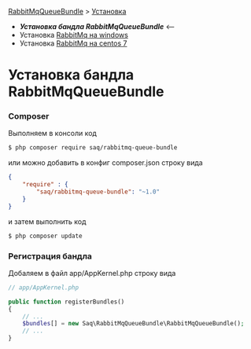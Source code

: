 [RabbitMqQueueBundle](https://saqot.github.io/RabbitMqQueueBundle/) >
[Установка](https://saqot.github.io/RabbitMqQueueBundle/setup/)
* ***Установка бандла RabbitMqQueueBundle*** <--
* Установка [RabbitMq на windows](https://saqot.github.io/RabbitMqQueueBundle/setup/rabbitmq-windows-ru.html)
* Установка [RabbitMq на centos 7](https://saqot.github.io/RabbitMqQueueBundle/setup/rabbitmq-centos7-ru.html) 



# Установка бандла RabbitMqQueueBundle

### Composer
Выполняем в консоли код
```bash
$ php composer require saq/rabbitmq-queue-bundle
```
или можно добавить в конфиг composer.json строку вида
```json
{
    "require" : {
        "saq/rabbitmq-queue-bundle": "~1.0"
    }
}
```
и затем выполнить код 
```bash
$ php composer update
```

### Регистрация бандла
Добаляем в файл app/AppKernel.php строку вида

```php
// app/AppKernel.php

public function registerBundles()
{
    // ...
    $bundles[] = new Saq\RabbitMqQueueBundle\RabbitMqQueueBundle();
    // ...
}
```

